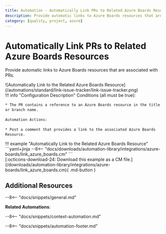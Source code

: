 ```yaml
---
title: Automation - Automatically Link PRs to Related Azure Boards Resources
description: Provide automatic links to Azure Boards resources that are associated with PRs.
category: [quality, project, azure]
---
```

# Automatically Link PRs to Related Azure Boards Resources


<!-- --8<-- [start:example]-->
Provide automatic links to Azure Boards resources that are associated with PRs.

<div class="automationImage" markdown="1">
![Automatically Link to the Related Azure Boards Resource](/automations/standard/link-issue-tracker/link-issue-tracker.png)
</div>
<div class="automationDescription" markdown="1">
!!! info "Configuration Description"
    Conditions (all must be true):

    * The PR contains a reference to an Azure Boards resource in the title or branch name.

    Automation Actions:

    * Post a comment that provides a link to the associated Azure Boards Resource.

</div>
<div class="automationExample" markdown="1">
!!! example "Automatically Link to the Related Azure Boards Resource"
    ```yaml+jinja
    --8<-- "docs/downloads/automation-library/integrations/azure-boards/link_azure_boards.cm"
    ```
    <div class="result" markdown>
      <span>
      [:octicons-download-24: Download this example as a CM file.](/downloads/automation-library/integrations/azure-boards/link_azure_boards.cm){ .md-button }
      </span>
    </div>
</div>
<!-- --8<-- [end:example]-->

## Additional Resources

--8<-- "docs/snippets/general.md"

**Related Automations**:

--8<-- "docs/snippets/context-automation.md"

--8<-- "docs/snippets/automation-footer.md"
